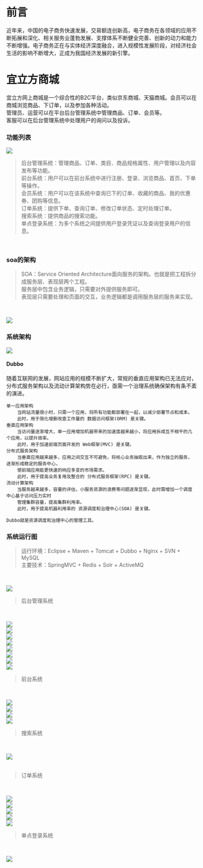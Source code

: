 # 前言
近年来，中国的电子商务快速发展，交易额连创新高，电子商务在各领域的应用不断拓展和深化、相关服务业蓬勃发展、支撑体系不断健全完善、创新的动力和能力
不断增强。电子商务正在与实体经济深度融合，进入规模性发展阶段，对经济社会生活的影响不断增大，正成为我国经济发展的新引擎。

# 宜立方商城
宜立方网上商城是一个综合性的B2C平台，类似京东商城、天猫商城。会员可以在商城浏览商品、下订单，以及参加各种活动。<br>
管理员、运营可以在平台后台管理系统中管理商品、订单、会员等。<br>
客服可以在后台管理系统中处理用户的询问以及投诉。

### 功能列表

![](https://github.com/MoDann/image/blob/master/e3mall/design/%E5%9B%BE%E7%89%8731.png) <br>

>后台管理系统：管理商品、订单、类目、商品规格属性、用户管理以及内容发布等功能。<br>
前台系统：用户可以在前台系统中进行注册、登录、浏览商品、首页、下单等操作。<br>
会员系统：用户可以在该系统中查询已下的订单、收藏的商品、我的优惠券、团购等信息。<br>
订单系统：提供下单、查询订单、修改订单状态、定时处理订单。<br>
搜索系统：提供商品的搜索功能。<br>
单点登录系统：为多个系统之间提供用户登录凭证以及查询登录用户的信息。
<br>

### soa的架构
>SOA：Service Oriented Architecture面向服务的架构。也就是把工程拆分成服务层、表现层两个工程。<br>
服务层中包含业务逻辑，只需要对外提供服务即可。<br>
表现层只需要处理和页面的交互，业务逻辑都是调用服务层的服务来实现。
<br>

![](https://github.com/MoDann/image/blob/master/e3mall/design/%E5%9B%BE%E7%89%8733.png) <br>

### 系统架构
![](https://github.com/MoDann/image/blob/master/e3mall/design/%E5%9B%BE%E7%89%8734.png) 

#### Dubbo
随着互联网的发展，网站应用的规模不断扩大，常规的垂直应用架构已无法应对，
分布式服务架构以及流动计算架构势在必行，亟需一个治理系统确保架构有条不紊的演进。

    单一应用架构 
        当网站流量很小时，只需一个应用，将所有功能都部署在一起，以减少部署节点和成本。
        此时，用于简化增删改查工作量的 数据访问框架(ORM) 是关键。
    垂直应用架构 
        当访问量逐渐增大，单一应用增加机器带来的加速度越来越小，将应用拆成互不相干的几个应用，以提升效率。
        此时，用于加速前端页面开发的 Web框架(MVC) 是关键。
    分布式服务架构 
        当垂直应用越来越多，应用之间交互不可避免，将核心业务抽取出来，作为独立的服务，逐渐形成稳定的服务中心，
        使前端应用能更快速的响应多变的市场需求。
        此时，用于提高业务复用及整合的 分布式服务框架(RPC) 是关键。
    流动计算架构 
        当服务越来越多，容量的评估，小服务资源的浪费等问题逐渐显现，此时需增加一个调度中心基于访问压力实时
        管理集群容量，提高集群利用率。
        此时，用于提高机器利用率的 资源调度和治理中心(SOA) 是关键。

    Dubbo就是资源调度和治理中心的管理工具。
    
### 系统运行图
>运行环境：Eclipse + Maven + Tomcat + Dubbo + Nginx + SVN + MySQL <br>
 主要技术：SpringMVC + Redis + Solr + ActiveMQ
<br>

![](https://github.com/MoDann/image/blob/master/e3mall/result/%E7%BB%93%E6%9E%84.png) 
<br>

>后台管理系统
<br>

![](https://github.com/MoDann/image/blob/master/e3mall/result/%E5%9B%BE%E7%89%8739.png) <br>
![](https://github.com/MoDann/image/blob/master/e3mall/result/%E5%9B%BE%E7%89%8740.png) <br>
![](https://github.com/MoDann/image/blob/master/e3mall/result/%E5%9B%BE%E7%89%8741.png) <br>
![](https://github.com/MoDann/image/blob/master/e3mall/result/%E5%9B%BE%E7%89%8742.png) <br>
![](https://github.com/MoDann/image/blob/master/e3mall/result/%E5%9B%BE%E7%89%8743.png) <br>
![](https://github.com/MoDann/image/blob/master/e3mall/result/%E5%9B%BE%E7%89%8744.png) <br>
![](https://github.com/MoDann/image/blob/master/e3mall/result/%E5%9B%BE%E7%89%8745.png) <br>
![](https://github.com/MoDann/image/blob/master/e3mall/result/%E5%9B%BE%E7%89%8746.png)
<br>

>前台系统
<br>

![](https://github.com/MoDann/image/blob/master/e3mall/result/%E5%9B%BE%E7%89%8747.png) <br>
![](https://github.com/MoDann/image/blob/master/e3mall/result/%E5%9B%BE%E7%89%8749.png) <br>
![](https://github.com/MoDann/image/blob/master/e3mall/result/%E5%9B%BE%E7%89%8750.png) <br>
![](https://github.com/MoDann/image/blob/master/e3mall/result/%E5%9B%BE%E7%89%8751.png) 
<br>

>搜索系统
<br>

![](https://github.com/MoDann/image/blob/master/e3mall/result/%E5%9B%BE%E7%89%8748.png) <br>
<br>

>订单系统
<br>

![](https://github.com/MoDann/image/blob/master/e3mall/result/%E5%9B%BE%E7%89%8751.png) <br>
![](https://github.com/MoDann/image/blob/master/e3mall/result/%E5%9B%BE%E7%89%8753.png) <br>
![](https://github.com/MoDann/image/blob/master/e3mall/result/%E5%9B%BE%E7%89%8754.png) <br>
![](https://github.com/MoDann/image/blob/master/e3mall/result/%E5%9B%BE%E7%89%8755.png) <br>
![](https://github.com/MoDann/image/blob/master/e3mall/result/%E5%9B%BE%E7%89%8756.png) <br>

>单点登录系统
<br>

![](https://github.com/MoDann/image/blob/master/e3mall/result/%E5%9B%BE%E7%89%8752.png)
<br>

